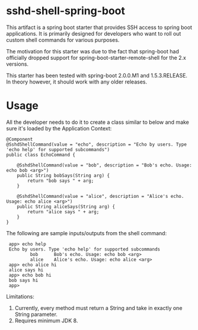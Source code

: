 # sshd-shell-spring-boot
This artifact is a spring boot starter that provides SSH access to spring boot applications. It is primarily designed for  developers who want to roll out custom shell commands for various purposes.

The motivation for this starter was due to the fact that spring-boot had officially dropped support for spring-boot-starter-remote-shell for the 2.x versions.

This starter has been tested with spring-boot 2.0.0.M1 and 1.5.3.RELEASE. In theory however, it should work with any older releases.

# Usage
All the developer needs to do it to create a class similar to below and make sure it's loaded by the Application Context:

    @Component
    @SshdShellCommand(value = "echo", description = "Echo by users. Type 'echo help' for supported subcommands")
    public class EchoCommand {
    
        @SshdShellCommand(value = "bob", description = "Bob's echo. Usage: echo bob <arg>")
        public String bobSays(String arg) {
            return "bob says " + arg;  
        }
    
        @SshdShellCommand(value = "alice", description = "Alice's echo. Usage: echo alice <arg>")
        public String aliceSays(String arg) {
            return "alice says " + arg;
        }
    }

The following are sample inputs/outputs from the shell command:

     app> echo help
     Echo by users. Type 'echo help' for supported subcommands
             bob      Bob's echo. Usage: echo bob <arg>
	         alice    Alice's echo. Usage: echo alice <arg>
     app> echo alice hi
     alice says hi
     app> echo bob hi
     bob says hi
     app>

Limitations:
1) Currently, every method must return a String and take in exactly one String parameter.
2) Requires minimum JDK 8.
